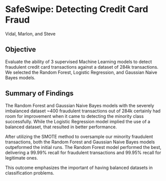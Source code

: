 # SafeSwipe: Detecting Credit Card Fraud
Vidal, Marlon, and Steve

## Objective
Evaluate the ability of 3 supervised Machine Learning models to detect fraudulent credit card transactions against a dataset of 284k transactions. We selected the Random Forest, Logistic Regression, and Gaussian Naive Bayes models.

## Summary of Findings
The Random Forest and Gaussian Naive Bayes models with the severely imbalanced dataset ~400 fraudulent transactions out of 284k certainly had room for improvement when it came to detecting the minority class successfully. While the Logistic Regression model implied the use of a balanced dataset, that resulted in better performance.

After utilizing the SMOTE method to oversample our minority fraudulent transactions, both the Random Forest and Gaussian Naive Bayes models outpeformed the initial runs. The Random Forest model performed the best, delivering a 99.99% recall for fraudulent transactions and 99.95% recall for legitimate ones.

This outcome emphasizes the important of having balanced datasets in classification problems.
